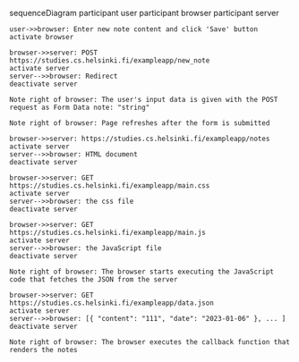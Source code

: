 sequenceDiagram
    participant user
    participant browser
    participant server

        
    user->>browser: Enter new note content and click 'Save' button
    activate browser

    browser->>server: POST https://studies.cs.helsinki.fi/exampleapp/new_note
    activate server
    server-->>browser: Redirect
    deactivate server
    
    Note right of browser: The user's input data is given with the POST request as Form Data note: "string"

    Note right of browser: Page refreshes after the form is submitted
    
    browser->>server: https://studies.cs.helsinki.fi/exampleapp/notes
    activate server
    server-->>browser: HTML document
    deactivate server
    
    browser->>server: GET https://studies.cs.helsinki.fi/exampleapp/main.css
    activate server
    server-->>browser: the css file
    deactivate server
    
    browser->>server: GET https://studies.cs.helsinki.fi/exampleapp/main.js
    activate server
    server-->>browser: the JavaScript file
    deactivate server
    
    Note right of browser: The browser starts executing the JavaScript code that fetches the JSON from the server
    
    browser->>server: GET https://studies.cs.helsinki.fi/exampleapp/data.json
    activate server
    server-->>browser: [{ "content": "111", "date": "2023-01-06" }, ... ]
    deactivate server    

    Note right of browser: The browser executes the callback function that renders the notes 